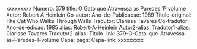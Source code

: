 xxxxxxxxx
Numero: 379
title: O Gato que Atravessa as Paredes 1º volume
Autor: Robert A Heinlein
Co-autor: 
Ano-de-Publicacao: 1989
Titulo-original: The Cat Who Walks Through Walls
Tradutor: Clarisse Tavares
Co-tradutor: 
Ano-de-edicao: 1985
alias: Robert-A-Heinlein
Autor2-alias: 
Tradutor1-alias: Clarisse-Tavares
Tradutor2-alias: 
Titulo-link: 379-O-Gato-que-Atravessa-as-Paredes-1-volume
Capa: 
pags: 
Capa-link: 
xxxxxxxxx